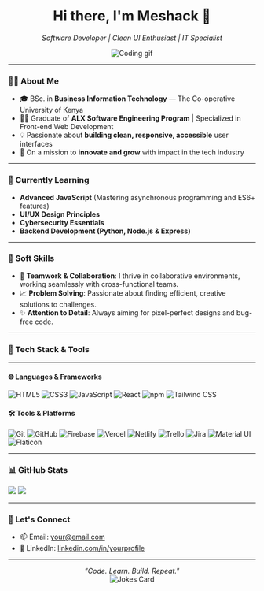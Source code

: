 <h1 align="center">Hi there, I'm Meshack 👋</h1>
<p align="center"><i>Software Developer | Clean UI Enthusiast | IT Specialist</i></p>

<p align="center">
  <img src="https://media.giphy.com/media/qgQUggAC3Pfv687qPC/giphy.gif" width="300" alt="Coding gif" />
</p>

---

### 👨‍💻 About Me

- 🎓 BSc. in **Business Information Technology** — The Co-operative University of Kenya
- 👨‍💻 Graduate of **ALX Software Engineering Program** | Specialized in Front-end Web Development
- 💡 Passionate about **building clean, responsive, accessible** user interfaces
- 🚀 On a mission to **innovate and grow** with impact in the tech industry

---

### 🌱 Currently Learning

- **Advanced JavaScript** (Mastering asynchronous programming and ES6+ features)
- **UI/UX Design Principles**
- **Cybersecurity Essentials**
- **Backend Development (Python, Node.js & Express)**

---

### 🧠 Soft Skills

- 🤝 **Teamwork & Collaboration**: I thrive in collaborative environments, working seamlessly with cross-functional teams.
- 📈 **Problem Solving**: Passionate about finding efficient, creative solutions to challenges.
- ✨ **Attention to Detail**: Always aiming for pixel-perfect designs and bug-free code.

---

### 🧰 Tech Stack & Tools

---

#### 🌐 Languages & Frameworks

<p>
  <img src="https://cdn.jsdelivr.net/gh/devicons/devicon/icons/html5/html5-original.svg" width="30" title="HTML5"/>
  <img src="https://cdn.jsdelivr.net/gh/devicons/devicon/icons/css3/css3-original.svg" width="30" title="CSS3"/>
  <img src="https://cdn.jsdelivr.net/gh/devicons/devicon/icons/javascript/javascript-original.svg" width="30" title="JavaScript"/>
  <img src="https://cdn.jsdelivr.net/gh/devicons/devicon/icons/react/react-original.svg" width="30" title="React"/>
  <img src="https://cdn.jsdelivr.net/gh/devicons/devicon/icons/npm/npm-original-wordmark.svg" width="30" title="npm"/>
  <img src="![alt text](image.png)" width="30" title="Tailwind CSS"/>
</p>

#### 🛠️ Tools & Platforms

<p>
  <img src="https://cdn.jsdelivr.net/gh/devicons/devicon/icons/git/git-original.svg" width="30" title="Git"/>
  <img src="https://cdn.jsdelivr.net/gh/devicons/devicon/icons/github/github-original.svg" width="30" title="GitHub"/>
  <img src="https://cdn.jsdelivr.net/gh/devicons/devicon/icons/firebase/firebase-plain.svg" width="30" title="Firebase"/>
  <img src="https://vercel.com/favicon.ico" width="30" title="Vercel"/>
  <img src="https://www.netlify.com/favicon.ico" width="30" title="Netlify"/>
  <img src="https://img.icons8.com/color/48/000000/trello.png" width="30" title="Trello"/>
  <img src="https://img.icons8.com/ios/452/jira.png" width="30" title="Jira"/>
  <img src="https://img.icons8.com/ios/452/material-ui.png" width="30" title="Material UI"/>
  <img src="https://upload.wikimedia.org/wikipedia/commons/6/67/Flaticon_logo.svg" width="30" title="Flaticon"/>
</p>

---

### 📊 GitHub Stats

<p align="left">
  <img src="https://github-readme-stats.vercel.app/api?username=Meshack-dev&show_icons=true&theme=github_dark" width="48%" />
  <img src="https://github-readme-streak-stats.herokuapp.com?user=Meshack-dev&theme=github-dark&hide_border=true" width="48%" />
</p>

---

### 🔗 Let's Connect

- 📫 Email: [your@email.com](mailto:meshackkiprono12@gmail.com)
- 💼 LinkedIn: [linkedin.com/in/yourprofile](https://www.linkedin.com/in/kigen-meshack-7b0356209/)

---

<p align="center">
  <i>"Code. Learn. Build. Repeat."</i><br>
  <img src="https://readme-jokes.vercel.app/api" alt="Jokes Card" />
</p>
